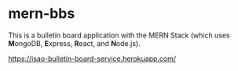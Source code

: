 # mern-bbs

This is a bulletin board application with the MERN Stack (which uses **M**ongoDB, **E**xpress, **R**eact, and **N**ode.js).

https://isao-bulletin-board-service.herokuapp.com/
